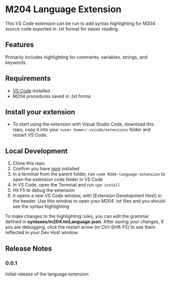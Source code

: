 # M204 Language Extension

This VS Code extension can be run to add syntax highlighting for M204 source code exported in .txt format for easier reading.

## Features

Primarily includes highlighting for comments, variables, strings, and keywords.

## Requirements

- [VS Code](https://code.visualstudio.com/) installed
- M204 procedures saved in .txt forma

## Install your extension

- To start using the extension with Visual Studio Code, download this repo, copy it into your `<user home>/.vscode/extensions` folder and restart VS Code.

## Local Development

1. Clone this repo
2. Confirm you have [npm](https://www.npmjs.com/get-npm) installed
3. In a terminal from the parent folder, run `code M204-language-extension` to open the extension code folder in VS Code
4. In VS Code, open the Terminal and run `npm install`
5. Hit F5 to debug the extension
6. It opens a new VS Code window, with [Extension Development Host] in the header. Use this window to open your M204 .txt files and you should see the syntax highlighting

To make changes to the highlighting rules, you can edit the grammar defined in **syntaxes/m204.tmLanguage.json**. After saving your changes, if you are debugging, click the restart arrow (or Ctrl-Shift-F5) to see them reflected in your Dev Host window.

## Release Notes

### 0.0.1

Initial release of the language extension
